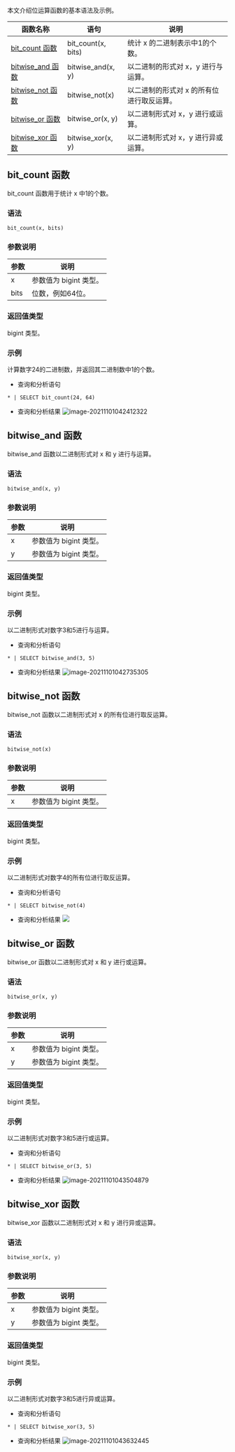 本文介绍位运算函数的基本语法及示例。

| 函数名称        | 语句               | 说明                                    |
| --------------- | ------------------ | --------------------------------------- |
| [bit_count 函数](#bit_count)   | bit_count(x, bits) | 统计 x 的二进制表示中1的个数。            |
| [bitwise_and 函数](#bitwise_and) | bitwise_and(x, y)  | 以二进制的形式对 x，y 进行与运算。        |
| [bitwise_not 函数](#bitwise_not) | bitwise_not(x)     | 以二进制的形式对 x 的所有位进行取反运算。 |
| [bitwise_or 函数](#bitwise_or)  | bitwise_or(x, y)   | 以二进制形式对 x，y 进行或运算。          |
| [bitwise_xor 函数](#bitwise_xor) | bitwise_xor(x, y)  | 以二进制形式对 x，y 进行异或运算。        |


<span id="bit_count"></span>
## bit_count 函数

bit_count 函数用于统计 x 中1的个数。

### 语法

```
bit_count(x, bits)
```

### 参数说明

| 参数 | 说明                 |
| ---- | -------------------- |
| x    | 参数值为 bigint 类型。 |
| bits | 位数，例如64位。     |

### 返回值类型

bigint 类型。

### 示例

计算数字24的二进制数，并返回其二进制数中1的个数。

- 查询和分析语句
```
* | SELECT bit_count(24, 64)
```
- 查询和分析结果
![image-20211101042412322](https://qcloudimg.tencent-cloud.cn/raw/16f29d80e3e153491180bb0c72e8a913.png)

<span id="bitwise_and"></span>
## bitwise_and 函数

bitwise_and 函数以二进制形式对 x 和 y 进行与运算。

### 语法

```
bitwise_and(x, y)
```

### 参数说明

| 参数 | 说明                 |
| ---- | -------------------- |
| x    | 参数值为 bigint 类型。 |
| y    | 参数值为 bigint 类型。 |

### 返回值类型

bigint 类型。

### 示例

以二进制形式对数字3和5进行与运算。

- 查询和分析语句
```
* | SELECT bitwise_and(3, 5)
```
- 查询和分析结果
![image-20211101042735305](https://qcloudimg.tencent-cloud.cn/raw/f0a727e13cee4089887dc8eadaad37d2.png)

<span id="bitwise_not"></span>
## bitwise_not 函数

bitwise_not 函数以二进制形式对 x 的所有位进行取反运算。

### 语法

```
bitwise_not(x)
```

### 参数说明

| 参数 | 说明                 |
| ---- | -------------------- |
| x    | 参数值为 bigint 类型。 |

### 返回值类型

bigint 类型。

### 示例

以二进制形式对数字4的所有位进行取反运算。

- 查询和分析语句
```
* | SELECT bitwise_not(4)
```
- 查询和分析结果
![](https://qcloudimg.tencent-cloud.cn/raw/f68aa1ca21e793a1727cb06c0867a362.png)


<span id="bitwise_or"></span>
## bitwise_or 函数

bitwise_or 函数以二进制形式对 x 和 y 进行或运算。

### 语法

```
bitwise_or(x, y)
```

### 参数说明

| 参数 | 说明                 |
| ---- | -------------------- |
| x    | 参数值为 bigint 类型。 |
| y    | 参数值为 bigint 类型。 |

### 返回值类型

bigint 类型。

### 示例

以二进制形式对数字3和5进行或运算。

- 查询和分析语句
```
* | SELECT bitwise_or(3, 5)
```
- 查询和分析结果
![image-20211101043504879](https://qcloudimg.tencent-cloud.cn/raw/4880bf2af1e2ee87031875057813eaf8.png)

<span id="bitwise_xor"></span>
## bitwise_xor 函数

bitwise_xor 函数以二进制形式对 x 和 y 进行异或运算。

### 语法

```
bitwise_xor(x, y)
```

### 参数说明

| 参数 | 说明                 |
| ---- | -------------------- |
| x    | 参数值为 bigint 类型。 |
| y    | 参数值为 bigint 类型。 |

### 返回值类型

bigint 类型。

### 示例

以二进制形式对数字3和5进行异或运算。

- 查询和分析语句
```
* | SELECT bitwise_xor(3, 5)
```
- 查询和分析结果
![image-20211101043632445](https://qcloudimg.tencent-cloud.cn/raw/f8402358a6fa412d52ed752b9b761f5a.png)


